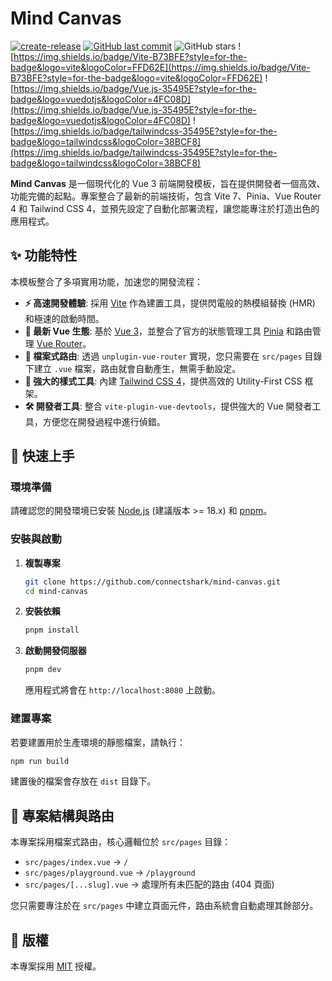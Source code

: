 # Mind Canvas

[![create-release](https://github.com/connectshark/mind-canvas/actions/workflows/create-release.yml/badge.svg?branch=main)](https://github.com/connectshark/mind-canvas/actions/workflows/create-release.yml)
[![GitHub last commit](https://img.shields.io/github/last-commit/connectshark/mind-canvas.svg?style=flat)](https://github.com/connectshark/mind-canvas)
![GitHub stars](https://img.shields.io/github/stars/connectshark/mind-canvas.svg?style=social&label=Stars&style=plastic)
![https://img.shields.io/badge/Vite-B73BFE?style=for-the-badge&logo=vite&logoColor=FFD62E](https://img.shields.io/badge/Vite-B73BFE?style=for-the-badge&logo=vite&logoColor=FFD62E)
![https://img.shields.io/badge/Vue.js-35495E?style=for-the-badge&logo=vuedotjs&logoColor=4FC08D](https://img.shields.io/badge/Vue.js-35495E?style=for-the-badge&logo=vuedotjs&logoColor=4FC08D)
![https://img.shields.io/badge/tailwindcss-35495E?style=for-the-badge&logo=tailwindcss&logoColor=38BCF8](https://img.shields.io/badge/tailwindcss-35495E?style=for-the-badge&logo=tailwindcss&logoColor=38BCF8)

**Mind Canvas** 是一個現代化的 Vue 3 前端開發模板，旨在提供開發者一個高效、功能完備的起點。專案整合了最新的前端技術，包含 Vite 7、Pinia、Vue Router 4 和 Tailwind CSS 4，並預先設定了自動化部署流程，讓您能專注於打造出色的應用程式。

## ✨ 功能特性

本模板整合了多項實用功能，加速您的開發流程：

- **⚡️ 高速開發體驗**: 採用 [Vite](https://vitejs.dev/) 作為建置工具，提供閃電般的熱模組替換 (HMR) 和極速的啟動時間。
- **🔩 最新 Vue 生態**: 基於 [Vue 3](https://vuejs.org/)，並整合了官方的狀態管理工具 [Pinia](https://pinia.vuejs.org/) 和路由管理 [Vue Router](https://router.vuejs.org/)。
- **🎨 檔案式路由**: 透過 `unplugin-vue-router` 實現，您只需要在 `src/pages` 目錄下建立 `.vue` 檔案，路由就會自動產生，無需手動設定。
- **💅 強大的樣式工具**: 內建 [Tailwind CSS 4](https://tailwindcss.com/)，提供高效的 Utility-First CSS 框架。
- **🛠️ 開發者工具**: 整合 `vite-plugin-vue-devtools`，提供強大的 Vue 開發者工具，方便您在開發過程中進行偵錯。

## 🚀 快速上手

### 環境準備

請確認您的開發環境已安裝 [Node.js](https://nodejs.org/) (建議版本 >= 18.x) 和 [pnpm](https://pnpm.io/)。

### 安裝與啟動

1.  **複製專案**
    ```bash
    git clone https://github.com/connectshark/mind-canvas.git
    cd mind-canvas
    ```

2.  **安裝依賴**
    ```bash
    pnpm install
    ```

3.  **啟動開發伺服器**
    ```bash
    pnpm dev
    ```
    應用程式將會在 `http://localhost:8080` 上啟動。

### 建置專案

若要建置用於生產環境的靜態檔案，請執行：

```bash
npm run build
```

建置後的檔案會存放在 `dist` 目錄下。

## 📁 專案結構與路由

本專案採用檔案式路由，核心邏輯位於 `src/pages` 目錄：

-   `src/pages/index.vue` -> `/`
-   `src/pages/playground.vue` -> `/playground`
-   `src/pages/[...slug].vue` -> 處理所有未匹配的路由 (404 頁面)

您只需要專注於在 `src/pages` 中建立頁面元件，路由系統會自動處理其餘部分。

## 📜 版權

本專案採用 [MIT](/LICENSE) 授權。
